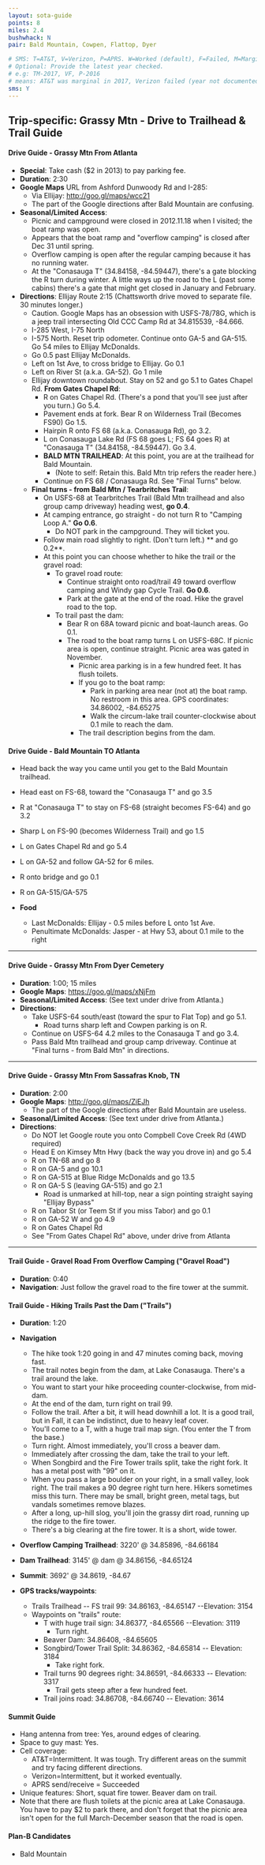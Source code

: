 ```yaml
---
layout: sota-guide
points: 8
miles: 2.4
bushwhack: N
pair: Bald Mountain, Cowpen, Flattop, Dyer

# SMS: T=AT&T, V=Verizon, P=APRS. W=Worked (default), F=Failed, M=Marginal (some failed).
# Optional: Provide the latest year checked.
# e.g: TM-2017, VF, P-2016
# means: AT&T was marginal in 2017, Verizon failed (year not documented), APRS worked in 2016.
sms: Y
---
```

Trip-specific: Grassy Mtn - Drive to Trailhead & Trail Guide
--------------------------------------------------------
#### Drive Guide - Grassy Mtn From Atlanta

* **Special**: Take cash ($2 in 2013) to pay parking fee.
* **Duration**: 2:30
* **Google Maps** URL from Ashford Dunwoody Rd and I-285: 
    * Via Ellijay: http://goo.gl/maps/wcc21
    * The part of the Google directions after Bald Mountain are confusing.
* **Seasonal/Limited Access**:
    * Picnic and campground were closed in 2012.11.18 when I visited; the boat ramp was open.
    * Appears that the boat ramp and "overflow camping" is closed after Dec 31 until spring.  
    * Overflow camping is open after the regular camping because it has no running water.
    * At the "Conasauga T" (34.84158, -84.59447), there's a gate blocking the R turn during winter. A little ways up the road to the L (past some cabins) there's a gate that might get closed in January and February.
* **Directions**: Ellijay Route 2:15 (Chattsworth drive moved to separate file.  30 minutes longer.) 
    * Caution. Google Maps has an obsession with USFS-78/78G, which is a jeep trail intersecting Old CCC Camp Rd at 34.815539, -84.666.
    * I-285 West, I-75 North
    * I-575 North. Reset trip odometer.  Continue onto GA-5 and GA-515.  Go 54 miles to Ellijay McDonalds.
    * Go 0.5 past Ellijay McDonalds.
    * Left on 1st Ave, to cross bridge to Ellijay. Go 0.1
    * Left on River St (a.k.a. GA-52). Go 1 mile
    * Ellijay downtown roundabout. Stay on 52 and go 5.1 to Gates Chapel Rd.
    **From Gates Chapel Rd**:
	    * R on Gates Chapel Rd.  (There's a pond that you'll see just after you turn.)  Go 5.4.
	    * Pavement ends at fork.  Bear R on Wilderness Trail (Becomes FS90) Go 1.5.
	    * Hairpin R onto FS 68 (a.k.a. Conasauga Rd), go 3.2.
	    * L on Conasauga Lake Rd (FS 68 goes L; FS 64 goes R) at "Conasauga T" (34.84158, -84.59447).  Go 3.4.
	    * **BALD MTN TRAILHEAD**: At this point, you are at the trailhead for Bald Mountain.
	        * (Note to self: Retain this.  Bald Mtn trip refers the reader here.)
	    * Continue on FS 68 / Conasauga Rd.  See "Final Turns" below.
    * **Final turns - from Bald Mtn / Tearbritches Trail**:
        * On USFS-68 at Tearbritches Trail (Bald Mtn trailhead and also group camp driveway) heading west, **go 0.4**.
        * At camping entrance, go straight - do not turn R to "Camping Loop A."  **Go 0.6**.
            * Do NOT park in the campground.  They will ticket you.
        * Follow main road slightly to right.  (Don't turn left.) ** and go 0.2**.
        * At this point you can choose whether to hike the trail or the gravel road:
            * To gravel road route:
                * Continue straight onto road/trail 49 toward overflow camping and Windy gap Cycle Trail.  **Go 0.6**.
                * Park at the gate at the end of the road.  Hike the gravel road to the top.
            * To trail past the dam:
                * Bear R on 68A toward picnic and boat-launch areas.  Go 0.1.
                * The road to the boat ramp turns L on USFS-68C.  If picnic area is open, continue straight.  Picnic area was gated in November.
                    * Picnic area parking is in a few hundred feet.  It has flush toilets.
                    * If you go to the boat ramp:
                        * Park in parking area near (not at) the boat ramp.  No restroom in this area. GPS coordinates: 34.86002, -84.65275
                        * Walk the circum-lake trail counter-clockwise about 0.1 mile to reach the dam. 
                    * The trail description begins from the dam.
#### Drive Guide - Bald Mountain TO Atlanta
* Head back the way you came until you get to the Bald Mountain trailhead.
* Head east on FS-68, toward the "Conasauga T" and go 3.5
* R at "Conasauga T" to stay on FS-68 (straight becomes FS-64) and go 3.2
* Sharp L on FS-90 (becomes Wilderness Trail) and go 1.5
* L on Gates Chapel Rd and go 5.4
* L on GA-52 and follow GA-52 for 6 miles.
* R onto bridge and go 0.1
* R on GA-515/GA-575

* **Food**
    * Last McDonalds: Ellijay - 0.5 miles before L onto 1st Ave.
    * Penultimate McDonalds: Jasper - at Hwy 53, about 0.1 mile to the right

--------------------------------------------------------
#### Drive Guide - Grassy Mtn From Dyer Cemetery

* **Duration**: 1:00; 15 miles
* **Google Maps**: https://goo.gl/maps/xNjFm 
* **Seasonal/Limited Access**: (See text under drive from Atlanta.)
* **Directions**:
    * Take USFS-64 south/east (toward the spur to Flat Top) and go 5.1.
        * Road turns sharp left and Cowpen parking is on R.
    * Continue on USFS-64 4.2 miles to the Conasauga T and go 3.4.
    * Pass Bald Mtn trailhead and group camp driveway.  Continue at "Final turns - from Bald Mtn" in directions.

--------------------------------------------------------
#### Drive Guide - Grassy Mtn From Sassafras Knob, TN

* **Duration**: 2:00
* **Google Maps**: http://goo.gl/maps/ZiEJh 
    * The part of the Google directions after Bald Mountain are useless.
* **Seasonal/Limited Access**: (See text under drive from Atlanta.)
* **Directions**: 
    * Do NOT let Google route you onto Compbell Cove Creek Rd (4WD required)
    * Head E on Kimsey Mtn Hwy (back the way you drove in) and go 5.4
    * R on TN-68 and go 8
    * R on GA-5 and go 10.1
    * R on GA-515 at Blue Ridge McDonalds and go 13.5
    * R on GA-5 S (leaving GA-515) and go 2.1
        * Road is unmarked at hill-top, near a sign pointing straight saying "Ellijay Bypass"
    * R on Tabor St (or Teem St if you miss Tabor) and go 0.1
    * R on GA-52 W and go 4.9
    * R on Gates Chapel Rd
	* See "From Gates Chapel Rd" above, under drive from Atlanta

--------------------------------------------------------
#### Trail Guide - Gravel Road From Overflow Camping ("Gravel Road")

* **Duration**: 0:40
* **Navigation**: Just follow the gravel road to the fire tower at the summit.

#### Trail Guide - Hiking Trails Past the Dam ("Trails")

* **Duration**: 1:20
* **Navigation**
    * The hike took 1:20 going in and 47 minutes coming back, moving fast.
    * The trail notes begin from the dam, at Lake Conasauga. There's a trail around the lake.
    * You want to start your hike proceeding counter-clockwise, from mid-dam.
    * At the end of the dam, turn right on trail 99.
    * Follow the trail. After a bit, it will head downhill a lot. It is a good trail, but in Fall, it can be indistinct, due to heavy leaf cover.
    * You'll come to a T, with a huge trail map sign. (You enter the T from the base.)
    * Turn right. Almost immediately, you'll cross a beaver dam.
    * Immediately after crossing the dam, take the trail to your left.
    * When Songbird and the Fire Tower trails split, take the right fork. It has a metal post with "99" on it.
    * When you pass a large boulder on your right, in a small valley, look right. The trail makes a 90 degree right turn here. Hikers sometimes miss this turn. There may be small, bright green, metal tags, but vandals sometimes remove blazes.
    * After a long, up-hill slog, you'll join the grassy dirt road, running up the ridge to the fire tower.
    * There's a big clearing at the fire tower. It is a short, wide tower.

* **Overflow Camping Trailhead**: 3220' @ 34.85896, -84.66184
* **Dam Trailhead**: 3145' @ dam @ 34.86156, -84.65124 
* **Summit**: 3692' @ 34.8619, -84.67
* **GPS tracks/waypoints**:
    * Trails Trailhead -- FS trail 99: 34.86163, -84.65147 --Elevation: 3154
    * Waypoints on "trails" route:
        * T with huge trail sign: 34.86377, -84.65566 --Elevation: 3119
            * Turn right.
        * Beaver Dam: 34.86408, -84.65605
        * Songbird/Tower Trail Split: 34.86362, -84.65814 -- Elevation: 3184
            * Take right fork.
        * Trail turns 90 degrees right: 34.86591, -84.66333 -- Elevation: 3317
            * Trail gets steep after a few hundred feet.
        * Trail joins road: 34.86708, -84.66740 -- Elevation: 3614

#### Summit Guide

* Hang antenna from tree: Yes, around edges of clearing.
* Space to guy mast: Yes.
* Cell coverage: 
    * AT&T=Intermittent. It was tough.  Try different areas on the summit and try facing different directions.
    * Verizon=Intermittent, but it worked eventually.
    * APRS send/receive = Succeeded
* Unique features: Short, squat fire tower.  Beaver dam on trail.
* Note that there are flush toilets at the picnic area at Lake Conasauga.  You have to pay $2 to park there, and don't forget that the picnic area isn't open for the full March-December season that the road is open.


#### Plan-B Candidates

* Bald Mountain
